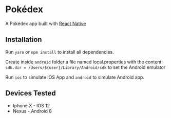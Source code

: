 # Pokédex

A Pokédex app built with [React Native](https://facebook.github.io/react-native/)

## Installation

Run `yarn` or `npm install` to install all dependencies.

Create inside `android` folder a file named local.properties with the content: `sdk.dir = /Users/${user}/Library/Android/sdk` to set the Android emulator

Run `ios` to simulate IOS App and `android` to simulate Android app.

## Devices Tested

* Iphone X - IOS 12
* Nexus - Android 8